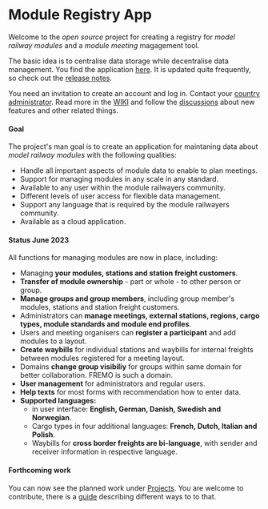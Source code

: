 # Module Registry App
Welcome to the *open source* project for creating a registry for *model railway modules*
and a *module meeting* magagement tool.

The basic idea is to centralise data storage while decentralise data management. 
You find the application [here](https://moduleregistry.azurewebsites.net/). 
It is updated quite frequently, so check out the [release notes](https://github.com/tellurianinteractive/Tellurian.Trains.ModulesRegistryApp/blob/master/RELEASENOTES.md).

You need an invitation to create an account and log in. Contact your [country administrator](https://moduleregistry.azurewebsites.net/contacts). 
Read more in the [WIKI](https://github.com/tellurianinteractive/Tellurian.Trains.ModulesRegistryApp/wiki) and
follow the [discussions](https://github.com/tellurianinteractive/Tellurian.Trains.ModulesRegistryApp/discussions) about new features and other related things.

#### Goal
The project's man goal is to create an application 
for maintaning data about *model railway modules* with the following qualities:
- Handle all important aspects of module data to enable to plan meetings.
- Support for managing modules in any scale in any standard.
- Available to any user within the module railwayers community.
- Different levels of user access for flexible data management.
- Support any language that is required by the module railwayers community.
- Available as a cloud application.

#### Status June 2023
All functions for managing modules are now in place, including:
* Managing **your modules, stations and station freight customers**.
* **Transfer of module ownership** - part or whole - to other person or group.
* **Manage groups and group members**, including group member's modules, stations and station freight customers.
* Administrators can **manage meetings, external stations, regions, cargo types, module standards and module end profiles**.
* Users and meeting organisers can **register a participant** and add modules to a layout.
* **Create waybills** for individual stations and waybills for internal freights between modules registered for a meeting layout. 
* Domains **change group visibiliy** for groups within same domain for better collaboration. FREMO is such a domain.
* **User management** for administrators and regular users.
* **Help texts** for most forms with recommendation how to enter data.
* **Supported languages:**
  * in user interface: **English, German, Danish, Swedish and Norwegian**.
  * Cargo types in four additional languages: **French, Dutch, Italian and Polish**.
  * Waybills for **cross border freights are bi-language**, with sender and receiver information in respective language.

#### Forthcoming work
You can now see the planned work under [Projects](https://github.com/orgs/tellurianinteractive/projects/2/views/1). 
You are welcome to contribute, there is a [guide](https://github.com/tellurianinteractive/Tellurian.Trains.ModulesRegistryApp/blob/master/CONTRIBUTING.md) describing different ways to to that.
